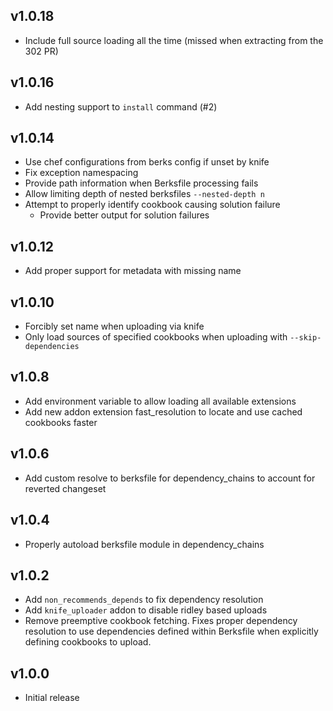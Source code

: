 ## v1.0.18
* Include full source loading all the time (missed when extracting from the 302 PR)

## v1.0.16
* Add nesting support to `install` command (#2)

## v1.0.14
* Use chef configurations from berks config if unset by knife
* Fix exception namespacing
* Provide path information when Berksfile processing fails
* Allow limiting depth of nested berksfiles `--nested-depth n`
* Attempt to properly identify cookbook causing solution failure
  * Provide better output for solution failures

## v1.0.12
* Add proper support for metadata with missing name

## v1.0.10
* Forcibly set name when uploading via knife
* Only load sources of specified cookbooks when uploading with `--skip-dependencies`

## v1.0.8
* Add environment variable to allow loading all available extensions
* Add new addon extension fast_resolution to locate and use cached cookbooks faster

## v1.0.6
* Add custom resolve to berksfile for dependency_chains to account for reverted changeset

## v1.0.4
* Properly autoload berksfile module in dependency_chains

## v1.0.2
* Add `non_recommends_depends` to fix dependency resolution
* Add `knife_uploader` addon to disable ridley based uploads
* Remove preemptive cookbook fetching. Fixes proper dependency resolution to use dependencies defined within Berksfile when explicitly defining cookbooks to upload.

## v1.0.0
* Initial release
